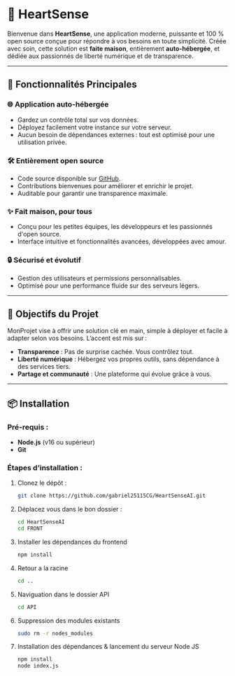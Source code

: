 # 🌟 HeartSense 

Bienvenue dans **HeartSense**, une application moderne, puissante et 100 % open source conçue pour répondre à vos besoins en toute simplicité. Créée avec soin, cette solution est **faite maison**, entièrement **auto-hébergée**, et dédiée aux passionnés de liberté numérique et de transparence.

---

## 🚀 Fonctionnalités Principales

### 🌐 **Application auto-hébergée**
- Gardez un contrôle total sur vos données.
- Déployez facilement votre instance sur votre serveur.
- Aucun besoin de dépendances externes : tout est optimisé pour une utilisation privée.

### 🛠️ **Entièrement open source**
- Code source disponible sur [GitHub](#).
- Contributions bienvenues pour améliorer et enrichir le projet.
- Auditable pour garantir une transparence maximale.

### ✨ **Fait maison, pour tous**
- Conçu pour les petites équipes, les développeurs et les passionnés d'open source.
- Interface intuitive et fonctionnalités avancées, développées avec amour.

### 🔒 **Sécurisé et évolutif**
- Gestion des utilisateurs et permissions personnalisables.
- Optimisé pour une performance fluide sur des serveurs légers.

---

## 🎯 Objectifs du Projet

MonProjet vise à offrir une solution clé en main, simple à déployer et facile à adapter selon vos besoins. 
L’accent est mis sur :
- **Transparence** : Pas de surprise cachée. Vous contrôlez tout.
- **Liberté numérique** : Hébergez vos propres outils, sans dépendance à des services tiers.
- **Partage et communauté** : Une plateforme qui évolue grâce à vous.

---

## 📦 Installation

### Pré-requis :
- **Node.js** (v16 ou supérieur)  
- **Git**  

### Étapes d’installation :
1. Clonez le dépôt :
   ```bash
   git clone https://github.com/gabriel25115CG/HeartSenseAI.git

2. Déplacez vous dans le bon dossier :

   ```bash
   cd HeartSenseAI
   cd FRONT

3. Installer les dépendances du frontend
   ```bash
   npm install

4. Retour a la racine
   ```bash
   cd ..

5. Naviguation dans le dossier API
   ```bash
   cd API

6. Suppression des modules existants

   ```bash
   sudo rm -r nodes_modules

7. Installation des dépendances & lancement du serveur Node JS
   ```bash
   npm install
   node index.js
